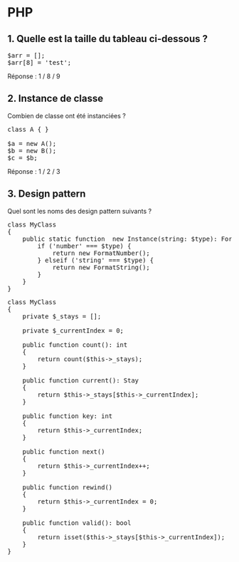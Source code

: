 
# PHP

## 1. Quelle est la taille du tableau ci-dessous ? 
<pre>
$arr = []; 
$arr[8] = 'test';
</pre>                
Réponse : 1 / 8 / 9


## 2. Instance de classe

Combien de classe ont été instanciées ?
<pre>
class A { }
              
$a = new A(); 
$b = new B();
$c = $b;
</pre>
Réponse : 1 / 2 / 3


## 3. Design pattern

Quel sont les noms des design pattern suivants ?
<pre>
class MyClass 
{
    public static function  new Instance(string: $type): Formatter {
        if ('number' === $type) {
            return new FormatNumber();
        } elseif ('string' === $type) {
            return new FormatString();
        }
    }
}
</pre>

<pre>
class MyClass 
{
    private $_stays = [];

    private $_currentIndex = 0;

    public function count(): int
    {
        return count($this->_stays);
    }

    public function current(): Stay
    {
        return $this->_stays[$this->_currentIndex];
    }

    public function key: int
    {
        return $this->_currentIndex;
    }

    public function next()
    {
        return $this->_currentIndex++;
    }

    public function rewind()
    {
        return $this->_currentIndex = 0;
    }

    public function valid(): bool
    {
        return isset($this->_stays[$this->_currentIndex]);
    }
}
</pre>